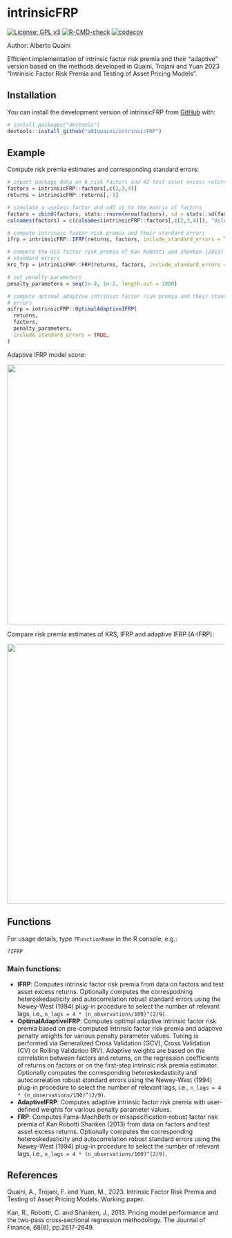 # intrinsicFRP

<!-- badges: start -->
[![License: GPL v3](https://img.shields.io/badge/License-GPLv3-blue.svg)](https://www.gnu.org/licenses/gpl-3.0)
[![R-CMD-check](https://github.com/a91quaini/intrinsicFRP/actions/workflows/R-CMD-check.yaml/badge.svg)](https://github.com/a91quaini/intrinsicFRP/actions/workflows/R-CMD-check.yaml)
[![codecov](https://codecov.io/gh/a91quaini/intrinsicFRP/branch/main/graph/badge.svg?token=0F8R40B0FP)](https://app.codecov.io/gh/a91quaini/intrinsicFRP)
<!-- badges: end -->

Author: Alberto Quaini

Efficient implementation of intrinsic factor risk premia and their
“adaptive” version based on the methods developed in Quaini, Trojani and
Yuan 2023 “Intrinisic Factor Risk Premia and Testing of Asset Pricing
Models”.

## Installation

You can install the development version of intrinsicFRP from
[GitHub](https://github.com/) with:

```R
# install.packages("devtools")
devtools::install_github("a91quaini/intrinsicFRP")
```

## Example

Compute risk premia estimates and corresponding standard errors:

```R
# import package data on 6 risk factors and 42 test asset excess returns
factors = intrinsicFRP::factors[,c(2,3,4)]
returns = intrinsicFRP::returns[,-1]

# simulate a useless factor and add it to the matrix of factors
factors = cbind(factors, stats::rnorm(nrow(factors), sd = stats::sd(factors[,1])))
colnames(factors) = c(colnames(intrinsicFRP::factors[,c(2,3,4)]), "Usless")

# compute intrinsic factor risk premia and their standard errors
ifrp = intrinsicFRP::IFRP(returns, factors, include_standard_errors = TRUE)

# compute the GLS factor risk premia of Kan Robotti and Shanken (2013) and their
# standard errors
krs_frp = intrinsicFRP::FRP(returns, factors, include_standard_errors = TRUE)

# set penalty parameters
penalty_parameters = seq(1e-4, 1e-2, length.out = 1000)

# compute optimal adaptive intrinsic factor risk premia and their standard
# errors
aifrp = intrinsicFRP::OptimalAdaptiveIFRP(
  returns,
  factors,
  penalty_parameters,
  include_standard_errors = TRUE,
)

```

<!--```R
# create dataframe
df <- data.frame(
  Factor = rep(colnames(factors[,1:4]), 3),
  Estimator = rep(c("IFRP", "A-IFRP", "KRS"), each=ncol(factors[,1:4])),
  risk_premia = c(ifrp$risk_premia, aifrp$risk_premia, krs_frp$risk_premia),
  standard_errors = c(
    ifrp$standard_errors, aifrp$standard_errors, krs_frp$standard_errors
  )
)

# Create the plot
ggplot2::ggplot(df, ggplot2::aes(
  x = as.factor(.data$Factor), y = .data$risk_premia, fill = .data$Estimator)) +
  ggplot2::theme(text=ggplot2::element_text(size=16)) +
  ggplot2::geom_bar(stat = "identity", position = "dodge", width=0.5, color="black") +
  ggplot2::labs(x = "Factor", y = "Risk Premia") +
  ggplot2::geom_errorbar(ggplot2::aes(
    x=as.factor(Factor),
    ymin=risk_premia - stats::qnorm(0.975) * standard_errors,
    ymax=risk_premia + stats::qnorm(0.975) * standard_errors),
    linewidth=.8, position = ggplot2::position_dodge(0.5), width = 0.25)

```-->
Adaptive IFRP model score:

<p float="left">
<img src="inst/examples/model_score.png" width="600" />
</p>

Compare risk premia estimates of KRS, IFRP and adaptive IFRP (A-IFRP):

<p float="left">
<img src="inst/examples/risk_premia.png" width="600" />
</p>

## Functions

For usage details, type `?FunctionName` in the R console, e.g.:

```R
?IFRP
```

### Main functions:

- **IFRP**: Computes intrinsic factor risk premia from data on factors
  and test asset excess returns. Optionally computes the 
  correspodning heteroskedasticity and autocorrelation robust standard errors 
  using the Newey-West (1994) plug-in procedure to select the number of 
  relevant lags, i.e., `n_lags = 4 * (n_observations/100)^(2/9)`.
- **OptimalAdaptiveIFRP**: Computes optimal adaptive intrinsic factor risk 
  premia based on pre-computed intrinsic factor risk premia and adaptive penalty 
  weights for various penalty parameter values. Tuning is performed via
  Generalized Cross Validation (GCV), Cross Validation (CV) or Rolling 
  Validation (RV). Adaptive weights are based on the correlation between factors 
  and returns, on the regression coefficients of returns on factors or on the 
  first-step intrinsic risk premia estimator. Optionally computes the 
  corresponding heteroskedasticity and autocorrelation robust standard errors 
  using the Newey-West (1994) plug-in procedure to select the number of 
  relevant lags, i.e., `n_lags = 4 * (n_observations/100)^(2/9)`.
- **AdaptiveIFRP**: Computes adaptive intrinsic factor risk premia with 
  user-defined weights for various penalty parameter values.
- **FRP**: Computes Fama-MachBeth or misspecification-robust factor risk
  premia of Kan Robotti Shanken (2013) from data on factors and test
  asset excess returns. Optionally computes the 
  corresponding heteroskedasticity and autocorrelation robust standard errors 
  using the Newey-West (1994) plug-in procedure to select the number of 
  relevant lags, i.e., `n_lags = 4 * (n_observations/100)^(2/9)`.

## References

Quaini, A., Trojani, F. and Yuan, M., 2023. Intrinsic Factor Risk Premia
and Testing of Asset Pricing Models. Working paper.

Kan, R., Robotti, C. and Shanken, J., 2013. Pricing model performance and the two‐pass cross‐sectional regression methodology. The Journal of Finance, 68(6), pp.2617-2649.
